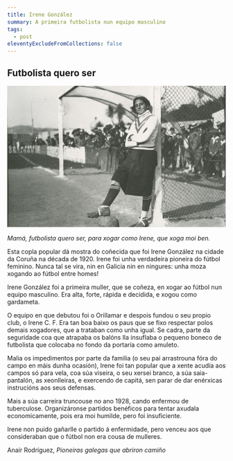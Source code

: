 ```yaml
---
title: Irene González
summary: A primeira futbolista nun equipo masculino
tags:
  - post
eleventyExcludeFromCollections: false
---
```

<article> 

# Futbolista quero ser

![](/static/img/irene_porteira_pioneira.jpg)

*Mamá,
futbolista quero ser,
para xogar como Irene,
que xoga moi ben.*

Esta copla popular dá mostra do coñecida que foi Irene González na cidade da Coruña na década de 1920. Irene foi unha verdadeira pioneira do fútbol feminino. Nunca tal se vira, nin en Galicia nin en ningures: unha moza xogando ao fútbol entre homes!

Irene González foi a primeira muller, que se coñeza, en xogar ao fútbol nun equipo masculino. Era alta, forte, rápida e decidida, e xogou como gardameta.

O equipo en que debutou foi o Orillamar e despois fundou o seu propio club, o Irene C. F. Era tan boa baixo os paus que se fixo respectar polos demais xogadores, que a trataban como unha igual. Se cadra, parte da seguridade coa que atrapaba os balóns lla insuflaba o pequeno boneco de futbolista que colocaba no fondo da portaría como amuleto.

Malia os impedimentos por parte da familia (o seu pai arrastrouna fóra do campo en máis dunha ocasión), Irene foi tan popular que a xente acudía aos campos só para vela, coa súa viseira, o seu xersei branco, a súa saia-pantalón, as xeonlleiras, e exercendo de capitá, sen parar de dar enérxicas instrucións aos seus defensas.

Mais a súa carreira truncouse no ano 1928, cando enfermou de tuberculose. Organizáronse partidos benéficos para tentar axudala economicamente, pois era moi humilde, pero foi insuficiente.

Irene non puido gañarlle o partido á enfermidade, pero venceu aos que consideraban que o fútbol non era cousa de mulleres.

Anaír Rodríguez, *Pioneiras galegas que abriron camiño*

</article>